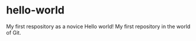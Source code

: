 # hello-world
My first respository as a novice
Hello world! My first repository in the world of Git.
